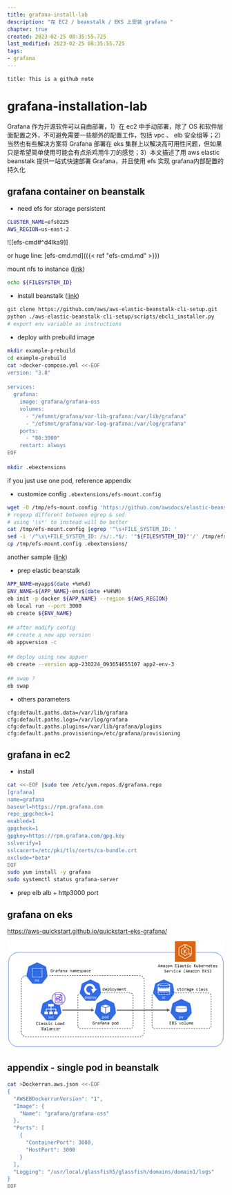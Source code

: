 ```yaml
---
title: grafana-install-lab
description: "在 EC2 / beanstalk / EKS 上安装 grafana "
chapter: true
created: 2023-02-25 08:35:55.725
last_modified: 2023-02-25 08:35:55.725
tags: 
- grafana 
---
```

```ad-attention
title: This is a github note

```

# grafana-installation-lab

Grafana 作为开源软件可以自由部署，1）在 ec2 中手动部署，除了 OS 和软件层面配置之外，不可避免需要一些额外的配置工作，包括 vpc 、 elb 安全组等；2）当然也有些解决方案将 Grafana 部署在 eks 集群上以解决高可用性问题，但如果只是希望简单使用可能会有点杀鸡用牛刀的感觉；3）本文描述了用 aws elastic beanstalk 提供一站式快速部署 Grafana，并且使用 efs 实现 grafana内部配置的持久化

## grafana container on beanstalk
- need efs for storage persistent
```sh
CLUSTER_NAME=efs0225
AWS_REGION=us-east-2
```

![[efs-cmd#^d4lka9]]

or huge line: [efs-cmd.md]({{< ref "efs-cmd.md" >}}) 

mount nfs to instance ([link](https://aws.amazon.com/premiumsupport/knowledge-center/elastic-beanstalk-mount-efs-volumes/))

```sh
echo ${FILESYSTEM_ID}
```

- install beanstalk ([link](https://docs.aws.amazon.com/elasticbeanstalk/latest/dg/eb-cli3-install.html))
```sh
git clone https://github.com/aws/aws-elastic-beanstalk-cli-setup.git
python ./aws-elastic-beanstalk-cli-setup/scripts/ebcli_installer.py
# export env variable as instructions
```

- deploy with prebuild image
```sh
mkdir example-prebuild
cd example-prebuild
cat >docker-compose.yml <<-EOF
version: "3.8"

services:
  grafana:
    image: grafana/grafana-oss
    volumes:
      - "/efsmnt/grafana/var-lib-grafana:/var/lib/grafana"
      - "/efsmnt/grafana/var-log-grafana:/var/log/grafana"
    ports:
      - "80:3000"
    restart: always
EOF

mkdir .ebextensions

```
if you just use one pod, reference appendix

- customize config `.ebextensions/efs-mount.config`
```sh
wget -O /tmp/efs-mount.config 'https://github.com/awsdocs/elastic-beanstalk-samples/raw/main/configuration-files/aws-provided/instance-configuration/storage-efs-mountfilesystem.config'
# regexp different between egrep & sed
# using '\s*' to instead will be better
cat /tmp/efs-mount.config |egrep '^\s+FILE_SYSTEM_ID: '
sed -i '/^\s\+FILE_SYSTEM_ID: /s/:.*$/: '"${FILESYSTEM_ID}"'/' /tmp/efs-mount.config
cp /tmp/efs-mount.config .ebextensions/

```
another sample ([link](https://github.com/aws-samples/eb-php-wordpress))

- prep elastic beanstalk
```sh
APP_NAME=myapp$(date +%m%d)
ENV_NAME=${APP_NAME}-env$(date +%H%M)
eb init -p docker ${APP_NAME} --region ${AWS_REGION}
eb local run --port 3000
eb create ${ENV_NAME}

## after modify config
## create a new app version
eb appversion -c

## deploy using new appver
eb create --version app-230224_093654655107 app2-env-3

## swap ?
eb swap

```

- others parameters
```
cfg:default.paths.data=/var/lib/grafana cfg:default.paths.logs=/var/log/grafana cfg:default.paths.plugins=/var/lib/grafana/plugins cfg:default.paths.provisioning=/etc/grafana/provisioning
```


## grafana in ec2
- install 
```sh
cat <<-EOF |sudo tee /etc/yum.repos.d/grafana.repo
[grafana]
name=grafana
baseurl=https://rpm.grafana.com
repo_gpgcheck=1
enabled=1
gpgcheck=1
gpgkey=https://rpm.grafana.com/gpg.key
sslverify=1
sslcacert=/etc/pki/tls/certs/ca-bundle.crt
exclude=*beta*
EOF
sudo yum install -y grafana
sudo systemctl status grafana-server

```

- prep elb
alb + http3000 port 


## grafana on eks
https://aws-quickstart.github.io/quickstart-eks-grafana/

![install-grafana-lab-png-1.png](install-grafana-lab-png-1.png)



## appendix - single pod in beanstalk
```sh
cat >Dockerrun.aws.json <<-EOF
{
  "AWSEBDockerrunVersion": "1",
  "Image": {
    "Name": "grafana/grafana-oss"
  },
  "Ports": [
    {
      "ContainerPort": 3000,
      "HostPort": 3000
    }
  ],
  "Logging": "/usr/local/glassfish5/glassfish/domains/domain1/logs"
}
EOF
```


